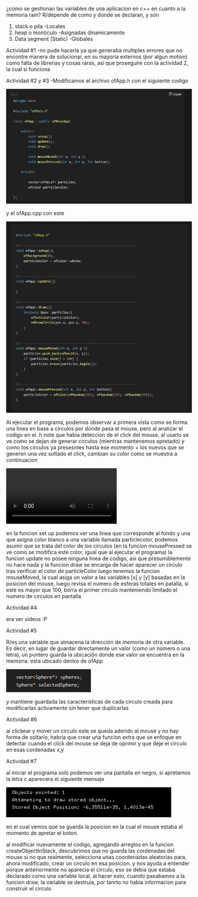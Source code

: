 ¿como se gestionan las variables de una aplicacion en c++ en cuanto a la memoria ram?
R/depende de como y donde se declaran, y son 
1. stack o pila
-Locales
2. heap o monticulo
-Asignadas dinamicamente
3. Data segment (Static)
-Globales 

Actividad #1
-no pude hacerla ya que generaba multiples errores que no encontre manera de solucionar, en su mayoria externos (por algun motivo) como falta de librerias y cosas raras, asi que proseguire con la actividad 2, la cual si funciona

Actividad #2 y #3
-Modificamos el archivo ofApp.h con el siguiente codigo

![alt text](<Captura de pantalla 2025-08-21 090526.png>)

y el ofApp.cpp con este

![alt text](<Captura de pantalla 2025-08-21 090826.png>)

Al ejecutar el programa, podemos observar a primera vista como se forma una linea en base a circulos por donde pasa el mouse, pero al analizar el codigo en el .h note que habia deteccion de el click del mouse, al usarlo se ve como se dejan de generar circulos (mientras mantenemos apretado) y como los circulos ya presesntes hasta ese momento + los nuevos que se generen una vez soltado el click, cambian su color como se muestra a continuacion

<video controls src="prueba de programa.mp4" title="Title"></video>

en la funcion set up podemos ver una linea que corresponde al fondo y una que asigna color blanco a una variable llamada particlecolor, podemos asumir que se trata del color de los circulos (en la funcion mousePressed se ve como se modifica este color, igual que al ejecutar el programa)
la funcion update no posee ninguna linea de codigo, asi que presumiblemente no hace nada y la funcion draw se encarga de hacer aparecer un circulo tras verificar el color de particleColor
luego tenemos la funcion mouseMoved, la cual asiga un valor a las variables [x] y [y] basadas en la posicion del mouse, luego revisa el numero de esferas totales en patalla, si este es mayor que 100, borra el primer circulo manteniendo limitado el numero de circulos en pantalla

Actividad #4

era ver videos :P

Actividad #5

R/es una variable que almacena la dirección de memoria de otra variable. Es decir, en lugar de guardar directamente un valor (como un número o una letra), un puntero guarda la ubicación donde ese valor se encuentra en la memoria. esta ubicado dentro de ofApp 

![alt text](<Captura de pantalla 2025-08-26 084236.png>)

y mantiene guardada las caracteristicas de cada circulo creada para modificarlas activamente sin tener que duplicarlas

Actividad #6

al clickear y mover un circulo este se queda aderido al mouse y no hay forma de soltarlo, habria que crear una funcion extra que se enfoque en detectar cuando el click del mouse se deja de oprimir y que deje el circulo en esas cordenadas x,y

Actividad #7

al iniciar el programa solo podemos ver una pantalla en negro, si apretamos la letra c aparecera el siguiente mensaje

![alt text](<Captura de pantalla 2025-08-26 090656.png>)

en el cual vemos que se guarda la posicion en la cual el mouse estaba al momento de apretar el boton.

al modificar nuevamente el codigo, agregando arreglos en la funcion createObjectInStack, descubrimos que no guarda las cordenadas del mouse si no que realmente, selecciona unas coordenadas aleatorias para, ahora modificado, crear un circulo en esa posicion. y nos ayuda a entender porque anteriormente no aparecia el circulo, eso se debia que estaba declarado como una variable local, al hacer esto, cuando pasabamos a la funcion draw, la variable se destruia, por tanrto no habia informacion para construir el circulo